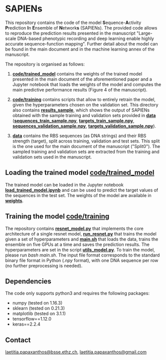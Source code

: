 # SAPIENs

This repository contains the code of the model **S**equence-**A**ctivity **P**rediction **I**n **E**nsemble of **N**etwork**s** (SAPIENs). The provided code allows to reproduce the prediction results presented in the manuscript "Large-scale DNA-based phenotypic recording and deep learning enable highly accurate sequence-function mapping". Further detail about the model can be found in the main document and in the machine learning annex of the manuscript. 

The repository is organised as follows:

1. [**code/trained_model**](code/trained_model) contains the weights of the trained model presented in the main document of the aforementioned paper and a Jupyter notebook that loads the weights of the model and computes the main predictive performance results (Figure 4 of the manuscript).

2. [**code/training**](code/training) contains scripts that allow to entirely retrain the model, given the hyperparameters chosen on the validation set. This directory also contains [**results_sample**](code/training/results_sample), which shows the output of SAPIENs obtained with the sample training and validation sets provided in [**data**](data/) ([**sequences_train_sample.npy**](data/sequences_train_sample.npy), [**targets_train_sample.npy**](data/targets_train_sample.npy), [**sequences_validation_sample.npy**](data/sequences_validation_sample.npy), [**targets_validation_sample.npy**](data/targets_validation_sample.npy)).

3. [**data**](data) contains the RBS sequences (as DNA strings) and their RBS strength (target), split across training, validation and test sets. This split is the one used for the main document of the manuscript ("Split0"). The sampled training and validation sets are extracted from the training and validation sets used in the manuscript. 

## Loading the trained model [code/trained_model](code/trained_model)
The trained model can be loaded in the Jupyter notebook [**load_trained_model.ipynb**](code/trained_model/notebook/load_trained_model.ipynb) and can be used to predict the target values of the sequences in the test set. The weights of the model are available in [**weights**](code/trained_model/weights).

## Training the model [code/training](code/training)
The repository contains [**resnet_model.py**](code/training/resnet_model.py) that implements the core architecture of a single resnet model, [**run_resnet.py**](code/training/run_resnet.py) that trains the model given a set of hyperparameters and [**main.sh**](code/training/main.sh) that loads the data, trains the ensemble on five GPUs at a time and saves the prediction results. The hyperparameters are set in the script [**utils_model.py**](code/training/utils_model.py). To train the model, please run *bash main.sh*.
The input file format corresponds to the standard binary file format in Python (*.npy* format), with one DNA sequence per row (no further preprocessing is needed). 

## Dependencies

The code only supports python3 and requires the following packages:
+ numpy (tested on 1.16.3)
+ sklearn (tested on 0.21.3)
+ matplotlib (tested on 3.1.1)
+ tensorflow==1.12.0
+ keras==2.2.4

## Contact
laetitia.papaxanthos@bsse.ethz.ch, laetitia.papaxanthos@gmail.com
